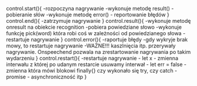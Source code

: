 control.start(){
		-rozpoczyna nagrywanie
		-wykonuje metodę result() - pobieranie słów
		-wykonuje metodę error() - reportowanie błędów
	}
	control.end(){
		-zatrzymuje nagrywanie
	}
	control.result(){
		-wykonuje metodę onresult na obiekcie recognition
		-pobiera powiedziane słowo
		-wykonuje funkcję pick(word) która robi coś w zależności od powiedzianego słowa
		-restartuje nagrywanie
	}
	control.error(){
		-raportuje błędy
		-gdy wykryje brak mowy, to restartuje nagrywanie
		-WAŻNE!!! kaszlnięcia itp. przerywały nagrywanie. Onspeechend pozwala na zrestartowanie nagrywania po takim wydarzeniu
	}
	control.restart(){
		-restartuje nagrywanie
		- let x - zmienna interwału z której po udanym restarcie usuwamy interwał
		- let err = false - zmienna która mówi blokowi finally{} czy wykonało się try, czy catch
		-promise - asynchroniczność  itp
	}